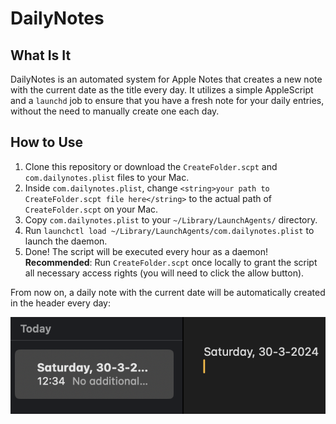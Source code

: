 # DailyNotes

## What Is It

DailyNotes is an automated system for Apple Notes that creates a new note with the current date as the title every day. It utilizes a simple AppleScript and a `launchd` job to ensure that you have a fresh note for your daily entries, without the need to manually create one each day.

## How to Use

1. Clone this repository or download the `CreateFolder.scpt` and `com.dailynotes.plist` files to your Mac.
2. Inside `com.dailynotes.plist`, change `<string>your path to CreateFolder.scpt file here</string>` to the actual path of `CreateFolder.scpt` on your Mac.
3. Copy `com.dailynotes.plist` to your `~/Library/LaunchAgents/` directory.
4. Run `launchctl load ~/Library/LaunchAgents/com.dailynotes.plist` to launch the daemon.
5. Done! The script will be executed every hour as a daemon! **Recommended**: Run `CreateFolder.scpt` once locally to grant the script all necessary access rights (you will need to click the allow button).

From now on, a daily note with the current date will be automatically created in the header every day:

![Example Image](example.png)